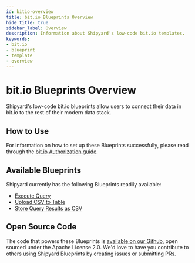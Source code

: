 ```yaml
---
id: bitio-overview
title: bit.io Blueprints Overview
hide_title: true
sidebar_label: Overview
description: Information about Shipyard's low-code bit.io templates.
keywords:
- bit.io
- blueprint
- template
- overview
---
```


# bit.io Blueprints Overview

Shipyard's low-code bit.io blueprints allow users to connect their data in bit.io to the rest of their modern data stack.


## How to Use
For information on how to set up these Blueprints successfully, please read through the [bit.io Authorization guide](bitio-authorization.md).


## Available Blueprints
Shipyard currently has the following Blueprints readily available: 
- [Execute Query](bitio-execute-query.md)
- [Upload CSV to Table](bitio-upload-csv-to-table.md)
- [Store Query Results as CSV](bitio-store-query-results-as-csv.md)

## Open Source Code
The code that powers these Blueprints is [available on our Github](https://www.shipyardapp.com/docs/blueprint-library/bitio/bitio-overview), open sourced under the Apache License 2.0. We'd love to have you contribute to others using Shipyard Blueprints by creating issues or submitting PRs.
